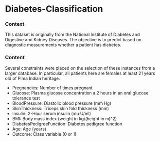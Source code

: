 # Diabetes-Classification
### Context
This dataset is originally from the National Institute of Diabetes and Digestive and Kidney Diseases. The objective is to predict based on diagnostic measurements whether a patient has diabetes.

### Content
Several constraints were placed on the selection of these instances from a larger database. In particular, all patients here are females at least 21 years old of Pima Indian heritage.

- Pregnancies: Number of times pregnant
- Glucose: Plasma glucose concentration a 2 hours in an oral glucose tolerance test
- BloodPressure: Diastolic blood pressure (mm Hg)
- SkinThickness: Triceps skin fold thickness (mm)
- Insulin: 2-Hour serum insulin (mu U/ml)
- BMI: Body mass index (weight in kg/(height in m)^2)
- DiabetesPedigreeFunction: Diabetes pedigree function
- Age: Age (years)
- Outcome: Class variable (0 or 1)
